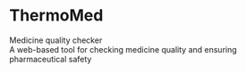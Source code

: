 # ThermoMed
Medicine quality checker <br>
A web-based tool for checking medicine quality and ensuring pharmaceutical safety <br>

